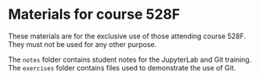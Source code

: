 # Materials for course 528F

These materials are for the exclusive use of those attending course 528F. They must not be used for any other purpose.

The `notes` folder contains student notes for the JupyterLab and Git training. The `exercises` folder contains files used to demonstrate the use of Git.
